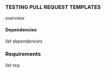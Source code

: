 ### TESTING PULL REQUEST TEMPLATES
_overview_

#### Dependencies
_list dependencies_

### Requirements
_list req_